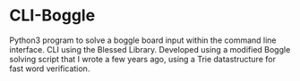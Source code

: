# CLI-Boggle
Python3 program to solve a boggle board input within the command line interface. CLI using the Blessed Library. Developed using a modified Boggle solving script that I wrote a few years ago, using a Trie datastructure for fast word verification.
